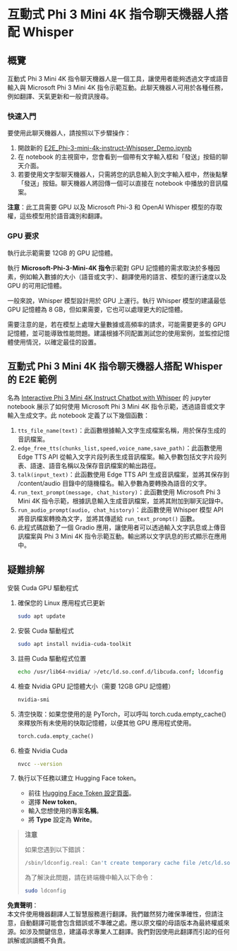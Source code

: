 # 互動式 Phi 3 Mini 4K 指令聊天機器人搭配 Whisper

## 概覽

互動式 Phi 3 Mini 4K 指令聊天機器人是一個工具，讓使用者能夠透過文字或語音輸入與 Microsoft Phi 3 Mini 4K 指令示範互動。此聊天機器人可用於各種任務，例如翻譯、天氣更新和一般資訊搜尋。

### 快速入門

要使用此聊天機器人，請按照以下步驟操作：

1. 開啟新的 [E2E_Phi-3-mini-4k-instruct-Whispser_Demo.ipynb](https://github.com/microsoft/Phi-3CookBook/blob/main/code/06.E2E/E2E_Phi-3-mini-4k-instruct-Whispser_Demo.ipynb)
2. 在 notebook 的主視窗中，您會看到一個帶有文字輸入框和「發送」按鈕的聊天介面。
3. 若要使用文字型聊天機器人，只需將您的訊息輸入到文字輸入框中，然後點擊「發送」按鈕。聊天機器人將回傳一個可以直接在 notebook 中播放的音訊檔案。

**注意**：此工具需要 GPU 以及 Microsoft Phi-3 和 OpenAI Whisper 模型的存取權，這些模型用於語音識別和翻譯。

### GPU 要求

執行此示範需要 12GB 的 GPU 記憶體。

執行 **Microsoft-Phi-3-Mini-4K 指令**示範對 GPU 記憶體的需求取決於多種因素，例如輸入數據的大小（語音或文字）、翻譯使用的語言、模型的運行速度以及 GPU 的可用記憶體。

一般來說，Whisper 模型設計用於 GPU 上運行。執行 Whisper 模型的建議最低 GPU 記憶體為 8 GB，但如果需要，它也可以處理更大的記憶體。

需要注意的是，若在模型上處理大量數據或高頻率的請求，可能需要更多的 GPU 記憶體，並可能導致性能問題。建議根據不同配置測試您的使用案例，並監控記憶體使用情況，以確定最佳的設置。

## 互動式 Phi 3 Mini 4K 指令聊天機器人搭配 Whisper 的 E2E 範例

名為 [Interactive Phi 3 Mini 4K Instruct Chatbot with Whisper](https://github.com/microsoft/Phi-3CookBook/blob/main/code/06.E2E/E2E_Phi-3-mini-4k-instruct-Whispser_Demo.ipynb) 的 jupyter notebook 展示了如何使用 Microsoft Phi 3 Mini 4K 指令示範，透過語音或文字輸入生成文字。此 notebook 定義了以下幾個函數：

1. `tts_file_name(text)`：此函數根據輸入文字生成檔案名稱，用於保存生成的音訊檔案。
1. `edge_free_tts(chunks_list,speed,voice_name,save_path)`：此函數使用 Edge TTS API 從輸入文字片段列表生成音訊檔案。輸入參數包括文字片段列表、語速、語音名稱以及保存音訊檔案的輸出路徑。
1. `talk(input_text)`：此函數使用 Edge TTS API 生成音訊檔案，並將其保存到 /content/audio 目錄中的隨機檔名。輸入參數為要轉換為語音的文字。
1. `run_text_prompt(message, chat_history)`：此函數使用 Microsoft Phi 3 Mini 4K 指令示範，根據訊息輸入生成音訊檔案，並將其附加到聊天記錄中。
1. `run_audio_prompt(audio, chat_history)`：此函數使用 Whisper 模型 API 將音訊檔案轉換為文字，並將其傳遞給 `run_text_prompt()` 函數。
1. 此程式碼啟動了一個 Gradio 應用，讓使用者可以透過輸入文字訊息或上傳音訊檔案與 Phi 3 Mini 4K 指令示範互動。輸出將以文字訊息的形式顯示在應用中。

## 疑難排解

安裝 Cuda GPU 驅動程式

1. 確保您的 Linux 應用程式已更新

    ```bash
    sudo apt update
    ```

1. 安裝 Cuda 驅動程式

    ```bash
    sudo apt install nvidia-cuda-toolkit
    ```

1. 註冊 Cuda 驅動程式位置

    ```bash
    echo /usr/lib64-nvidia/ >/etc/ld.so.conf.d/libcuda.conf; ldconfig
    ```

1. 檢查 Nvidia GPU 記憶體大小（需要 12GB GPU 記憶體）

    ```bash
    nvidia-smi
    ```

1. 清空快取：如果您使用的是 PyTorch，可以呼叫 torch.cuda.empty_cache() 來釋放所有未使用的快取記憶體，以便其他 GPU 應用程式使用。

    ```python
    torch.cuda.empty_cache() 
    ```

1. 檢查 Nvidia Cuda

    ```bash
    nvcc --version
    ```

1. 執行以下任務以建立 Hugging Face token。

    - 前往 [Hugging Face Token 設定頁面](https://huggingface.co/settings/tokens?WT.mc_id=aiml-137032-kinfeylo)。
    - 選擇 **New token**。
    - 輸入您想使用的專案**名稱**。
    - 將 **Type** 設定為 **Write**。

> **注意**
>
> 如果您遇到以下錯誤：
>
> ```bash
> /sbin/ldconfig.real: Can't create temporary cache file /etc/ld.so.cache~: Permission denied 
> ```
>
> 為了解決此問題，請在終端機中輸入以下命令：
>
> ```bash
> sudo ldconfig
> ```

**免責聲明**：  
本文件使用機器翻譯人工智慧服務進行翻譯。我們雖然努力確保準確性，但請注意，自動翻譯可能會包含錯誤或不準確之處。應以原文檔的母語版本為最終權威來源。如涉及關鍵信息，建議尋求專業人工翻譯。我們對因使用此翻譯而引起的任何誤解或誤讀概不負責。